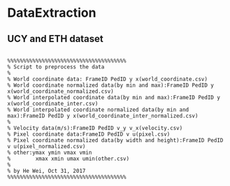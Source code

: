 # DataExtraction

UCY and ETH dataset
--
<pre><code>
%%%%%%%%%%%%%%%%%%%%%%%%%%%%%%%%%%%%%%
% Script to preprocess the data
%
% World coordinate data: FrameID PedID y x(world_coordinate.csv)
% World coordinate normalized data(by min and max):FrameID PedID y x(world_coordinate_normalized.csv)
% World interpolated coordinate data(by min and max):FrameID PedID y x(world_coordinate_inter.csv)
% World interpolated coordinate normalized data(by min and max):FrameID PedID y x(world_coordinate_inter_normalized.csv)
%
% Velocity data(m/s):FrameID PedID v_y v_x(velocity.csv)
% Pixel coordinate data:FrameID PedID v u(pixel.csv)
% Pixel coordinate normalized data(by width and height):FrameID PedID v u(pixel_normalized.csv)
% other:ymax ymin vmax vmin
%        xmax xmin umax umin(other.csv)
% 
% by He Wei, Oct 31, 2017
%%%%%%%%%%%%%%%%%%%%%%%%%%%%%%%%%%%%%%
</code></pre>
